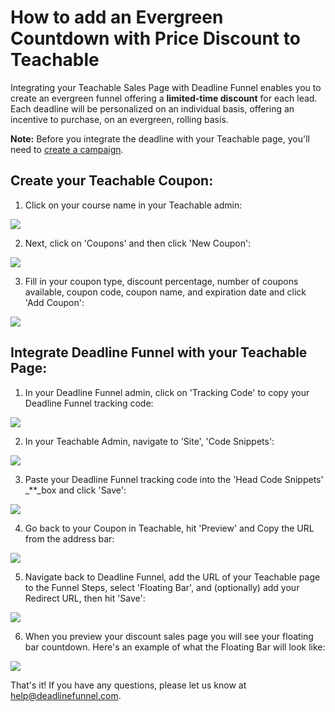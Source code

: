 # How to add an Evergreen Countdown with Price Discount to Teachable

Integrating your Teachable Sales Page with Deadline Funnel enables you to create an evergreen funnel offering a **limited-time discount** for each lead. Each deadline will be personalized on an individual basis, offering an incentive to purchase, on an evergreen, rolling basis.

**Note:** Before you integrate the deadline with your Teachable page, you'll need to [create a campaign](https://documentation.deadlinefunnel.com/article/629-how-to-create-%20a-deadline-funnel-campaign).

## Create your Teachable Coupon:

1. Click on your course name in your Teachable admin:

![](https://d33v4339jhl8k0.cloudfront.net/docs/assets/53974d6ce4b0c76107b109d1/images/59fa0bae2c7d3a272c0d4ea9/file-%20aot3h4uYuA.png)

2. Next, click on 'Coupons' and then click 'New Coupon':

![](https://d33v4339jhl8k0.cloudfront.net/docs/assets/53974d6ce4b0c76107b109d1/images/59fa0a910428633199241c28/file-0Nf3dDYgy2.png)

3. Fill in your coupon type, discount percentage, number of coupons available, coupon code, coupon name, and expiration date and click 'Add Coupon':

![](https://d33v4339jhl8k0.cloudfront.net/docs/assets/53974d6ce4b0c76107b109d1/images/59fa0b7f2c7d3a272c0d4ea7/file-%20XJaNhMAGlf.png)

## Integrate Deadline Funnel with your Teachable Page:

1. In your Deadline Funnel admin, click on 'Tracking Code' to copy your Deadline Funnel tracking code:

![](https://d33v4339jhl8k0.cloudfront.net/docs/assets/53974d6ce4b0c76107b109d1/images/5a79f60f0428634376cfdcb2/file-%20elWYOoZEj4.png)

2. In your Teachable Admin, navigate to 'Site', 'Code Snippets':

![](https://d33v4339jhl8k0.cloudfront.net/docs/assets/53974d6ce4b0c76107b109d1/images/5b27e9be2c7d3a0fa9a31c84/file-%20QQ7ZPePC77.png)

3. Paste your Deadline Funnel tracking code into the 'Head Code Snippets' _\*\*_box and click 'Save':

![](https://d33v4339jhl8k0.cloudfront.net/docs/assets/53974d6ce4b0c76107b109d1/images/5db844392c7d3a7e9ae32e81/file-%20kmn0zi7g4N.jpg)

4. Go back to your Coupon in Teachable, hit 'Preview' and Copy the URL from the address bar:

![](https://d33v4339jhl8k0.cloudfront.net/docs/assets/53974d6ce4b0c76107b109d1/images/59fa0c1c0428633199241c36/file-%20TJP5UXaQmL.png)

5. Navigate back to Deadline Funnel, add the URL of your Teachable page to the Funnel Steps, select 'Floating Bar', and \(optionally\) add your Redirect URL, then hit 'Save':

![](https://d33v4339jhl8k0.cloudfront.net/docs/assets/53974d6ce4b0c76107b109d1/images/5ce8391e2c7d3a32d2a4c872/file-%20RCu24YuQ0v.png)

6. When you preview your discount sales page you will see your floating bar countdown. Here's an example of what the Floating Bar will look like:

![](https://d33v4339jhl8k0.cloudfront.net/docs/assets/53974d6ce4b0c76107b109d1/images/5c65c0a12c7d3a66e32e783a/file-r2622Bfum3.png)

That's it! If you have any questions, please let us know at [help@deadlinefunnel.com](mailto:mailto:help@deadlinefunnel.com).

